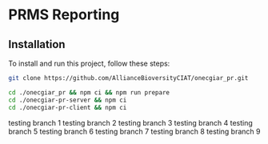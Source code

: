 # PRMS Reporting

## Installation

To install and run this project, follow these steps:

```bash
git clone https://github.com/AllianceBioversityCIAT/onecgiar_pr.git

cd ./onecgiar_pr && npm ci && npm run prepare
cd ./onecgiar-pr-server && npm ci
cd ./onecgiar-pr-client && npm ci
```
testing branch 1
testing branch 2
testing branch 3
testing branch 4
testing branch 5
testing branch 6
testing branch 7
testing branch 8
testing branch 9

